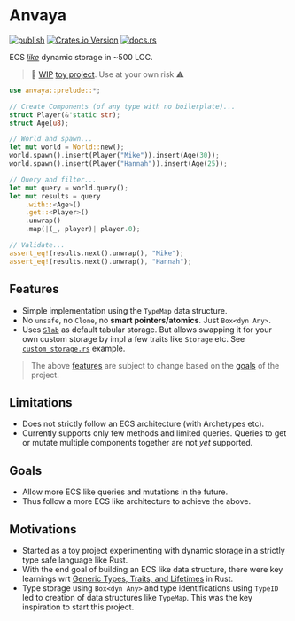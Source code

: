 # Anvaya

[![publish](https://github.com/nilaysavant/anvaya/actions/workflows/publish.yml/badge.svg)](https://github.com/nilaysavant/anvaya/actions/workflows/publish.yml)
[![Crates.io Version](https://img.shields.io/crates/v/anvaya)](https://crates.io/crates/anvaya)
[![docs.rs](https://img.shields.io/docsrs/anvaya)](https://docs.rs/anvaya)


ECS [_like_](#limitations) dynamic storage in ~500 LOC.

> 🚧 [WIP](#goals) [toy project](#motivations). Use at your own risk ⚠️

```rust
use anvaya::prelude::*;

// Create Components (of any type with no boilerplate)...
struct Player(&'static str);
struct Age(u8);

// World and spawn...
let mut world = World::new();
world.spawn().insert(Player("Mike")).insert(Age(30));
world.spawn().insert(Player("Hannah")).insert(Age(25));

// Query and filter...
let mut query = world.query();
let mut results = query
    .with::<Age>()
    .get::<Player>()
    .unwrap()
    .map(|(_, player)| player.0);

// Validate...
assert_eq!(results.next().unwrap(), "Mike");
assert_eq!(results.next().unwrap(), "Hannah");
```

## Features

- Simple implementation using the `TypeMap` data structure.
- No `unsafe`, no `Clone`, no **smart pointers/atomics**. Just `Box<dyn Any>`.
- Uses [`Slab`](https://crates.io/crates/slab) as default tabular storage. But allows swapping it for your own custom storage by impl a few traits like `Storage` etc. See [`custom_storage.rs`](./examples/custom_storage.rs) example.

> The above [features](#features) are subject to change based on the [goals](#goals) of the project.

## Limitations

- Does not strictly follow an ECS architecture (with Archetypes etc).
- Currently supports only few methods and limited queries. Queries to get or mutate multiple components together are not _yet_ supported.

## Goals

- Allow more ECS like queries and mutations in the future.
- Thus follow a more ECS like architecture to achieve the above.

## Motivations

- Started as a toy project experimenting with dynamic storage in a strictly type safe language like Rust.
- With the end goal of building an ECS like data structure, there were key learnings wrt [Generic Types, Traits, and Lifetimes](https://doc.rust-lang.org/book/ch10-00-generics.html) in Rust.
- Type storage using `Box<dyn Any>` and type identifications using `TypeID` led to creation of data structures like `TypeMap`. This was the key inspiration to start this project.
